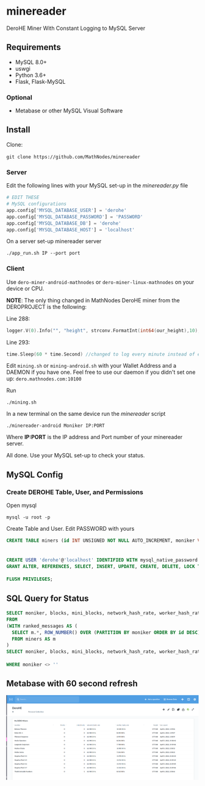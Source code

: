 # minereader
DeroHE Miner With Constant Logging to MySQL Server

## Requirements
* MySQL 8.0+
* uswgi
* Python 3.6+
* Flask, Flask-MySQL

### Optional
* Metabase or other MySQL Visual Software

## Install
Clone:

`git clone https://github.com/MathNodes/minereader`


### Server

Edit the following lines with your MySQL set-up in the *minereader.py* file

```python
# EDIT THESE
# MySQL configurations
app.config['MYSQL_DATABASE_USER'] = 'derohe'
app.config['MYSQL_DATABASE_PASSWORD'] = 'PASSWORD'
app.config['MYSQL_DATABASE_DB'] = 'derohe'
app.config['MYSQL_DATABASE_HOST'] = 'localhost'
```


On a server set-up minereader server

```
./app_run.sh IP --port port
```


### Client

Use `dero-miner-android-mathnodes` or `dero-miner-linux-mathnodes` on your device or CPU.

**NOTE**: The only thing changed in MathNodes DeroHE miner from the DEROPROJECT is the following:

Line 288:
```go
logger.V(0).Info("", "height", strconv.FormatInt(int64(our_height),10), "blocks", strconv.FormatInt(int64(block_counter),12), "mini_blocks", strconv.FormatInt(int64(mini_block_counter),12), "hash_rate", hash_rate_string, "worker_hashrate", mining_string)
```

Line 293:
```go
time.Sleep(60 * time.Second) //changed to log every minute instead of every second (MathNodes)
```

Edit `mining.sh` or `mining-android.sh` with your Wallet Address and a DAEMON if you have one. Feel free to use our daemon if you didn't set one up: `dero.mathnodes.com:10100`

Run
```shell
./mining.sh
```

In a new terminal on the same device run the *minereader* script

```shell
./minereader-android Moniker IP:PORT
```

Where **IP:PORT** is the IP address and Port number of your minereader server.

All done. Use your MySQL set-up to check your status.


## MySQL Config

### Create DEROHE Table, User, and Permissions

Open mysql

```shell
mysql -u root -p
```

Create Table and User. Edit PASSWORD with yours
```sql
CREATE TABLE miners (id INT UNSIGNED NOT NULL AUTO_INCREMENT, moniker VARCHAR(50), blocks SMALLINT UNSIGNED, mini_blocks SMALLINT UNSIGNED, network_hash_rate VARCHAR(20), worker_hash_rate VARCHAR(20), height MEDIUMINT UNSIGNED, last_report TIMESTAMP, PRIMARY KEY(id)); 


CREATE USER 'derohe'@'localhost' IDENTIFIED WITH mysql_native_password BY 'PASSWORD';
GRANT ALTER, REFERENCES, SELECT, INSERT, UPDATE, CREATE, DELETE, LOCK TABLES,SHOW VIEW, EVENT, TRIGGER ON derohe.* TO 'derohe'@'localhost';

FLUSH PRIVILEGES;
```

## SQL Query for Status

```sql
SELECT moniker, blocks, mini_blocks, network_hash_rate, worker_hash_rate,height,last_report
FROM 
(WITH ranked_messages AS (
  SELECT m.*, ROW_NUMBER() OVER (PARTITION BY moniker ORDER BY id DESC) AS rn
  FROM miners AS m 
)
SELECT moniker, blocks, mini_blocks, network_hash_rate, worker_hash_rate,height,last_report FROM ranked_messages WHERE rn = 1) `miners`

WHERE moniker <> '' 
```

## Metabase with 60 second refresh

![img/derohe_metabase.png](img/derohe_metabase.png)


